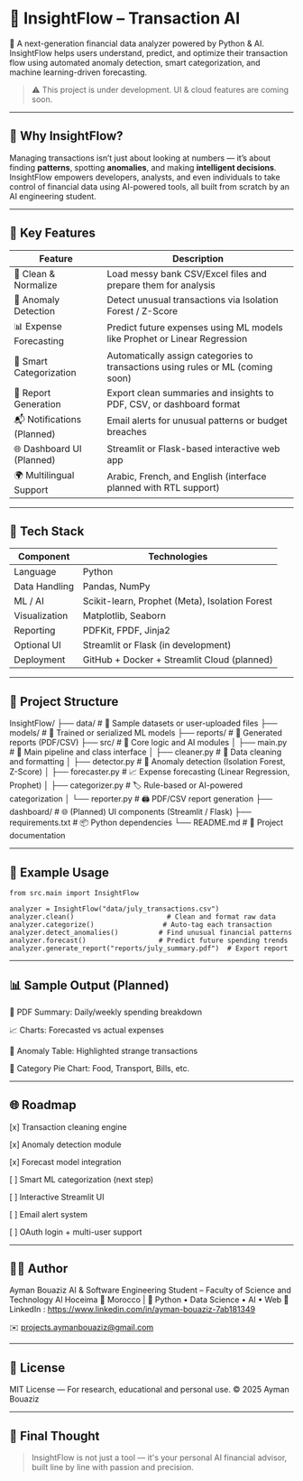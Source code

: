 # 💼 InsightFlow – Transaction AI

🔎 A next-generation financial data analyzer powered by Python & AI.  
InsightFlow helps users understand, predict, and optimize their transaction flow using automated anomaly detection, smart categorization, and machine learning-driven forecasting.

> ⚠️ This project is under development. UI & cloud features are coming soon.

---

## 🚀 Why InsightFlow?

Managing transactions isn’t just about looking at numbers — it’s about finding **patterns**, spotting **anomalies**, and making **intelligent decisions**.  
InsightFlow empowers developers, analysts, and even individuals to take control of financial data using AI-powered tools, all built from scratch by an AI engineering student.

---

## 🧠 Key Features

| Feature                   | Description                                                                         |
|---------------------------|-------------------------------------------------------------------------------------|
| 🧹 Clean & Normalize       | Load messy bank CSV/Excel files and prepare them for analysis                      |
| 🧠 Anomaly Detection       | Detect unusual transactions via Isolation Forest / Z-Score                         |
| 📊 Expense Forecasting     | Predict future expenses using ML models like Prophet or Linear Regression         |
| 🧩 Smart Categorization     | Automatically assign categories to transactions using rules or ML (coming soon)   |
| 📄 Report Generation       | Export clean summaries and insights to PDF, CSV, or dashboard format              |
| 📬 Notifications (Planned) | Email alerts for unusual patterns or budget breaches                              |
| 🌐 Dashboard UI (Planned)  | Streamlit or Flask-based interactive web app                                      |
| 🌍 Multilingual Support    | Arabic, French, and English (interface planned with RTL support)                  |

---

## 🧱 Tech Stack

| Component       | Technologies                      |
|----------------|-----------------------------------|
| Language        | Python                            |
| Data Handling   | Pandas, NumPy                      |
| ML / AI         | Scikit-learn, Prophet (Meta), Isolation Forest |
| Visualization   | Matplotlib, Seaborn                |
| Reporting       | PDFKit, FPDF, Jinja2               |
| Optional UI     | Streamlit or Flask (in development)|
| Deployment      | GitHub + Docker + Streamlit Cloud (planned) |

---

## 🧩 Project Structure

InsightFlow/
├── data/               # 💾 Sample datasets or user-uploaded files
├── models/             # 🤖 Trained or serialized ML models
├── reports/            # 📄 Generated reports (PDF/CSV)
├── src/                # 🧠 Core logic and AI modules
│   ├── main.py         # 🔁 Main pipeline and class interface
│   ├── cleaner.py      # 🧼 Data cleaning and formatting
│   ├── detector.py     # 🚨 Anomaly detection (Isolation Forest, Z-Score)
│   ├── forecaster.py   # 📈 Expense forecasting (Linear Regression, Prophet)
│   ├── categorizer.py  # 🏷️ Rule-based or AI-powered categorization
│   └── reporter.py     # 🖨️ PDF/CSV report generation
├── dashboard/          # 🌐 (Planned) UI components (Streamlit / Flask)
├── requirements.txt    # 📦 Python dependencies
└── README.md           # 📘 Project documentation

---

## 🧪 Example Usage
```
from src.main import InsightFlow

analyzer = InsightFlow("data/july_transactions.csv")
analyzer.clean()                       # Clean and format raw data
analyzer.categorize()                 # Auto-tag each transaction
analyzer.detect_anomalies()          # Find unusual financial patterns
analyzer.forecast()                  # Predict future spending trends
analyzer.generate_report("reports/july_summary.pdf")  # Export report
```

---

## 📊 Sample Output (Planned)

🧾 PDF Summary: Daily/weekly spending breakdown

📈 Charts: Forecasted vs actual expenses

🛑 Anomaly Table: Highlighted strange transactions

💼 Category Pie Chart: Food, Transport, Bills, etc.



---

## 🌐 Roadmap

[x] Transaction cleaning engine

[x] Anomaly detection module

[x] Forecast model integration

[ ] Smart ML categorization (next step)

[ ] Interactive Streamlit UI

[ ] Email alert system

[ ] OAuth login + multi-user support



---

## 👨‍💻 Author

Ayman Bouaziz
AI & Software Engineering Student – Faculty of Science and Technology Al Hoceima
📍 Morocco | 🧠 Python • Data Science • AI • Web
🔗 LinkedIn :  https://www.linkedin.com/in/ayman-bouaziz-7ab181349


✉️ projects.aymanbouaziz@gmail.com


---

## 📜 License

MIT License — For research, educational and personal use.
© 2025 Ayman Bouaziz


---

## 🧠 Final Thought

> InsightFlow is not just a tool — it's your personal AI financial advisor, built line by line with passion and precision.